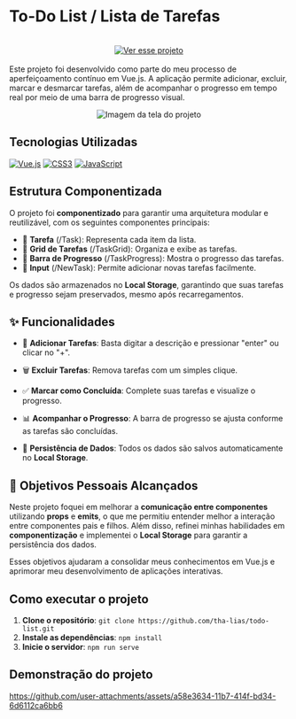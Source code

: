 # To-Do List / Lista de Tarefas
 <br>

<div align="center">
  <a href="https://tha-lias.github.io/todo-list/" target="_blank" rel="noopener noreferrer">
    <img src="https://img.shields.io/badge/Ver%20esse%20projeto-blue?style=for-the-badge&logo=github&logoColor=white" alt="Ver esse projeto">
  </a>
</div>



 <br>
Este projeto foi desenvolvido como parte do meu processo de aperfeiçoamento contínuo em Vue.js. A aplicação permite adicionar, excluir, marcar e desmarcar tarefas, além de acompanhar o progresso em tempo real por meio de uma barra de progresso visual.

<p align="center">
  <img src="https://github.com/user-attachments/assets/0c49679f-107c-410d-8a4b-7aec85220835" alt="Imagem da tela do projeto"/>
</p>

## Tecnologias Utilizadas

[![Vue.js](https://img.shields.io/badge/Vue.js-4FC08D?style=for-the-badge&logo=vuedotjs&logoColor=white)](https://vuejs.org/)
[![CSS3](https://img.shields.io/badge/CSS3-1572B6?style=for-the-badge&logo=css3&logoColor=white)](https://developer.mozilla.org/en-US/docs/Web/CSS)
[![JavaScript](https://img.shields.io/badge/JavaScript-F7DF1E?style=for-the-badge&logo=javascript&logoColor=black)](https://developer.mozilla.org/en-US/docs/Web/JavaScript)



## Estrutura Componentizada

O projeto foi **componentizado** para garantir uma arquitetura modular e reutilizável, com os seguintes componentes principais:

- 🧩 **Tarefa** (/Task): Representa cada item da lista.
- 🧩 **Grid de Tarefas** (/TaskGrid): Organiza e exibe as tarefas.
- 🧩 **Barra de Progresso** (/TaskProgress): Mostra o progresso das tarefas.
- 🧩 **Input** (/NewTask): Permite adicionar novas tarefas facilmente.

Os dados são armazenados no **Local Storage**, garantindo que suas tarefas e progresso sejam preservados, mesmo após recarregamentos.

## ✨ Funcionalidades

- 🎯 **Adicionar Tarefas**: Basta digitar a descrição e pressionar "enter" ou clicar no "+".

- 🗑️ **Excluir Tarefas**: Remova tarefas com um simples clique.

- ✅ **Marcar como Concluída**: Complete suas tarefas e visualize o progresso.

- 📊 **Acompanhar o Progresso**: A barra de progresso se ajusta conforme as tarefas são concluídas.

- 💾 **Persistência de Dados**: Todos os dados são salvos automaticamente no **Local Storage**.


## 🎯 Objetivos Pessoais Alcançados

Neste projeto foquei em melhorar a **comunicação entre componentes** utilizando **props** e **emits**, o que me permitiu entender melhor a interação entre componentes pais e filhos. Além disso, refinei minhas habilidades em **componentização** e implementei o **Local Storage** para garantir a persistência dos dados.

Esses objetivos ajudaram a consolidar meus conhecimentos em Vue.js e aprimorar meu desenvolvimento de aplicações interativas.

## Como executar o projeto

1. **Clone o repositório**: `git clone https://github.com/tha-lias/todo-list.git`
2. **Instale as dependências**: `npm install`
3. **Inicie o servidor**: `npm run serve`

## Demonstração do projeto

https://github.com/user-attachments/assets/a58e3634-11b7-414f-bd34-6d6112ca6bb6




